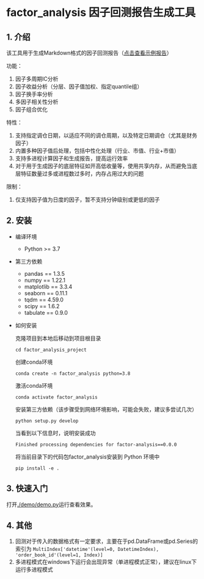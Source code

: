 # factor_analysis 因子回测报告生成工具

## 1. 介绍
该工具用于生成Markdown格式的因子回测报告（[点击查看示例报告](/factor_analysis_output/factor1/factor1_report.md)）

功能：
1. 因子多周期IC分析
2. 因子收益分析（分层、因子值加权、指定quantile组）
3. 因子换手率分析
4. 多因子相关性分析
5. 因子组合优化

特性：
1. 支持指定调仓日期，以适应不同的调仓周期，以及特定日期调仓（尤其是财务因子）
2. 内置多种因子值后处理，包括中性化处理（行业、市值、行业+市值）
3. 支持多进程计算因子和生成报告，提高运行效率
4. 对于用于生成因子的底层特征如开高低收量等，使用共享内存，从而避免当底层特征数量过多或进程数过多时，内存占用过大的问题

限制：
1. 仅支持因子值为日度的因子，暂不支持分钟级别或更低的因子


## 2. 安装
- 编译环境
    - Python >= 3.7

- 第三方依赖
    - pandas == 1.3.5
    - numpy == 1.22.1
    - matplotlib == 3.3.4
    - seaborn == 0.11.1
    - tqdm == 4.59.0
    - scipy == 1.6.2
    - tabulate == 0.9.0

- 如何安装

    克隆项目到本地后移动到项目根目录
    ```shell
    cd factor_analysis_project
    ```
    创建conda环境
    ```shell
    conda create -n factor_analysis python=3.8
    ```
    激活conda环境
    ```shell
    conda activate factor_analysis
    ```
    安装第三方依赖（该步骤受到网络环境影响，可能会失败，建议多尝试几次）
    ```shell
    python setup.py develop
    ```
    当看到以下信息时，说明安装成功
    ```shell
    Finished processing dependencies for factor-analysis==0.0.0
    ```
    将当前目录下的代码包factor_analysis安装到 Python 环境中
    ```shell
    pip install -e .
    ```

## 3. 快速入门

打开[./demo/demo.py](./demo/demo.py)运行查看效果。

## 4. 其他

1. 回测对于传入的数据格式有一定要求，主要在于pd.DataFrame或pd.Series的索引为
```MultiIndex['datetime'(level=0, DatetimeIndex), 'order_book_id'(level=1, Index)]```
2. 多进程模式在windows下运行会出现异常（单进程模式正常），建议在linux下运行多进程模式


